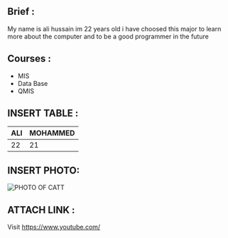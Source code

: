 ## Brief :
 My name is ali hussain im 22 years old i have choosed this major to learn more about the computer and to be a good programmer in the future

## Courses :
* MIS
* Data Base 
* QMIS

## INSERT TABLE :
| ALI | MOHAMMED |
| ------------- | ------------- |
| 22  | 21 |


## INSERT PHOTO:
 ![PHOTO OF CATT ](https://github.com/ruairidhwm/action-cats/blob/master/assets/10.gif)


## ATTACH LINK :
Visit https://www.youtube.com/